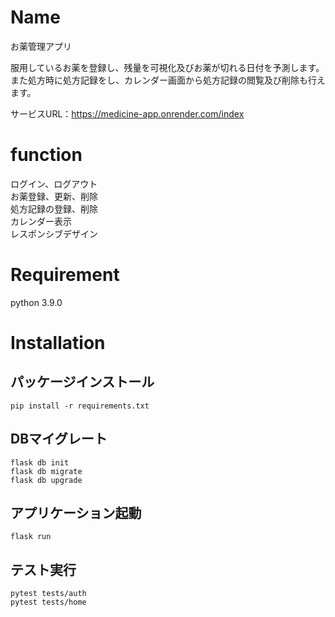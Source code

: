 # Name

お薬管理アプリ

服用しているお薬を登録し、残量を可視化及びお薬が切れる日付を予測します。  
また処方時に処方記録をし、カレンダー画面から処方記録の閲覧及び削除も行えます。

サービスURL：https://medicine-app.onrender.com/index

# function

ログイン、ログアウト  
お薬登録、更新、削除  
処方記録の登録、削除  
カレンダー表示  
レスポンシブデザイン

# Requirement

python 3.9.0

# Installation
## パッケージインストール
```
pip install -r requirements.txt
```
## DBマイグレート
```
flask db init
flask db migrate
flask db upgrade
```

## アプリケーション起動
```
flask run
```

## テスト実行
```
pytest tests/auth
pytest tests/home
```
